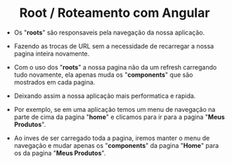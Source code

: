 <h1 align="center">Root / Roteamento com Angular </h1>

  - Os "**roots**" são responsaveis pela navegação da nossa aplicação.

  - Fazendo as trocas de URL sem a necessidade de recarregar a nossa pagina inteira novamente.

  - Com o uso dos "**roots**" a nossa pagina não da um refresh carregando tudo novamente, ela apenas muda os "**components**" que são mostrados em cada pagina.

  - Deixando assim a nossa aplicação mais performatica e rapida.

  - Por exemplo, se em uma aplicação temos um menu de navegação na parte de cima da pagina "**home**" e clicamos para ir para a pagina "**Meus Produtos**".

  - Ao inves de ser carregado toda a pagina, iremos manter o menu de navegação e mudar apenas os "**components**" da pagina "**Home**" para os da pagina "**Meus Produtos**".

